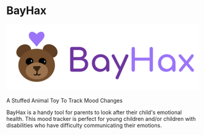 # BayHax
![banner](public/pages/pic/BayHaxTitle.png)

A Stuffed Animal Toy To Track Mood Changes

BayHax is a handy tool for parents to look after their child's emotional health. This mood tracker is perfect for young children and/or children with disabilities who have difficulty communicating their emotions.
